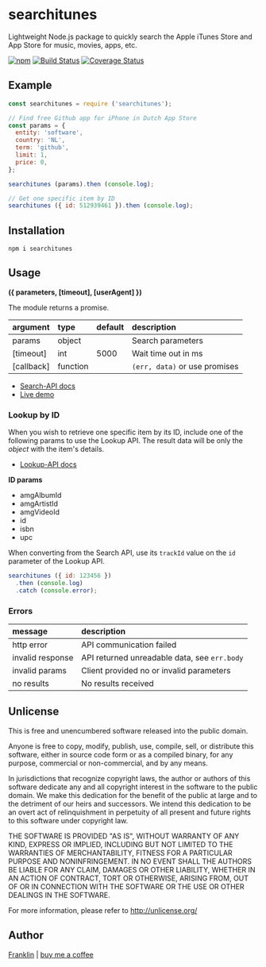 # searchitunes

Lightweight Node.js package to quickly search the Apple iTunes Store and App Store for music, movies, apps, etc.

[![npm](https://img.shields.io/npm/v/searchitunes.svg?maxAge=3600)](https://github.com/fvdm/nodejs-searchitunes/blob/master/CHANGELOG.md)
[![Build Status](https://travis-ci.org/fvdm/nodejs-searchitunes.svg?branch=master)](https://travis-ci.org/fvdm/nodejs-searchitunes)
[![Coverage Status](https://coveralls.io/repos/github/fvdm/nodejs-searchitunes/badge.svg?branch=master)](https://coveralls.io/github/fvdm/nodejs-searchitunes?branch=master)


## Example

```js
const searchitunes = require ('searchitunes');

// Find free Github app for iPhone in Dutch App Store
const params = {
  entity: 'software',
  country: 'NL',
  term: 'github',
  limit: 1,
  price: 0,
};

searchitunes (params).then (console.log);

// Get one specific item by ID
searchitunes ({ id: 512939461 }).then (console.log);
```


## Installation

`npm i searchitunes`


## Usage
**({ parameters, [timeout], [userAgent] })**

The module returns a promise.

argument   | type     | default | description
:----------|:---------|:--------|:-----------
params     | object   |         | Search parameters
[timeout]  | int      | 5000    | Wait time out in ms
[callback] | function |         | `(err, data)` or use promises


* [Search-API docs](https://affiliate.itunes.apple.com/resources/documentation/itunes-store-web-service-search-api/#overview)
* [Live demo](https://npm.runkit.com/searchitunes)


### Lookup by ID

When you wish to retrieve one specific item by its ID,
include one of the following params to use the Lookup API.
The result data will be only the _object_ with the item's details.

* [Lookup-API docs](https://affiliate.itunes.apple.com/resources/documentation/itunes-store-web-service-search-api/#lookup)


**ID params**

* amgAlbumId
* amgArtistId
* amgVideoId
* id
* isbn
* upc

When converting from the Search API, use its `trackId` value on the `id` parameter of the Lookup API.


```js
searchitunes ({ id: 123456 })
  .then (console.log)
  .catch (console.error);
```


### Errors

message          | description
:----------------|:--------------------------------------------
http error       | API communication failed
invalid response | API returned unreadable data, see `err.body`
invalid params   | Client provided no or invalid parameters
no results       | No results received


## Unlicense

This is free and unencumbered software released into the public domain.

Anyone is free to copy, modify, publish, use, compile, sell, or
distribute this software, either in source code form or as a compiled
binary, for any purpose, commercial or non-commercial, and by any
means.

In jurisdictions that recognize copyright laws, the author or authors
of this software dedicate any and all copyright interest in the
software to the public domain. We make this dedication for the benefit
of the public at large and to the detriment of our heirs and
successors. We intend this dedication to be an overt act of
relinquishment in perpetuity of all present and future rights to this
software under copyright law.

THE SOFTWARE IS PROVIDED "AS IS", WITHOUT WARRANTY OF ANY KIND,
EXPRESS OR IMPLIED, INCLUDING BUT NOT LIMITED TO THE WARRANTIES OF
MERCHANTABILITY, FITNESS FOR A PARTICULAR PURPOSE AND NONINFRINGEMENT.
IN NO EVENT SHALL THE AUTHORS BE LIABLE FOR ANY CLAIM, DAMAGES OR
OTHER LIABILITY, WHETHER IN AN ACTION OF CONTRACT, TORT OR OTHERWISE,
ARISING FROM, OUT OF OR IN CONNECTION WITH THE SOFTWARE OR THE USE OR
OTHER DEALINGS IN THE SOFTWARE.

For more information, please refer to <http://unlicense.org/>


## Author

[Franklin](https://fvdm.com)
| [buy me a coffee](https://fvdm.com/donating)
